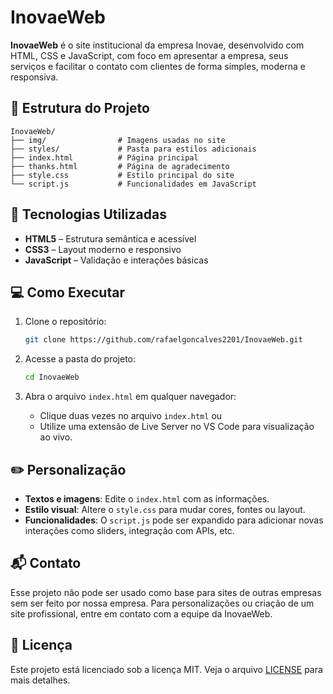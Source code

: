 # InovaeWeb

**InovaeWeb** é o site institucional da empresa Inovae, desenvolvido com HTML, CSS e JavaScript, com foco em apresentar a empresa, seus serviços e facilitar o contato com clientes de forma simples, moderna e responsiva.

## 📁 Estrutura do Projeto

```
InovaeWeb/
├── img/                # Imagens usadas no site
├── styles/             # Pasta para estilos adicionais
├── index.html          # Página principal
├── thanks.html         # Página de agradecimento
├── style.css           # Estilo principal do site
└── script.js           # Funcionalidades em JavaScript
```

## 🚀 Tecnologias Utilizadas

- **HTML5** – Estrutura semântica e acessível
- **CSS3** – Layout moderno e responsivo
- **JavaScript** – Validação e interações básicas

## 💻 Como Executar

1. Clone o repositório:
   ```bash
   git clone https://github.com/rafaelgoncalves2201/InovaeWeb.git
   ```

2. Acesse a pasta do projeto:
   ```bash
   cd InovaeWeb
   ```

3. Abra o arquivo `index.html` em qualquer navegador:
   - Clique duas vezes no arquivo `index.html` ou
   - Utilize uma extensão de Live Server no VS Code para visualização ao vivo.

## ✏️ Personalização

- **Textos e imagens**: Edite o `index.html` com as informações.
- **Estilo visual**: Altere o `style.css` para mudar cores, fontes ou layout.
- **Funcionalidades**: O `script.js` pode ser expandido para adicionar novas interações como sliders, integração com APIs, etc.

## 📬 Contato

Esse projeto não pode ser usado como base para sites de outras empresas sem ser feito por nossa empresa. Para personalizações ou criação de um site profissional, entre em contato com a equipe da InovaeWeb.

## 📄 Licença

Este projeto está licenciado sob a licença MIT. Veja o arquivo [LICENSE](LICENSE) para mais detalhes.
